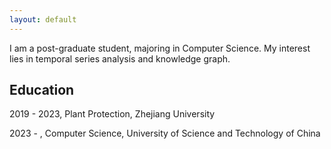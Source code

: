 ```yaml
---
layout: default
---
```


I am a post-graduate student, majoring in Computer Science. My interest lies in temporal series analysis and knowledge graph.

## Education

2019 - 2023, Plant Protection, Zhejiang University

2023 - , Computer Science, University of Science and Technology of China
